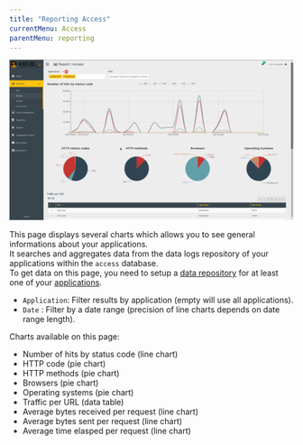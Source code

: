 ```yaml
---
title: "Reporting Access"
currentMenu: Access
parentMenu: reporting
---
```


![Vulture GUI](/doc/img/report_access.png)

This page displays several charts which allows you to see general informations about your applications.<br/>
It searches and aggregates data from the data logs repository of your applications within the `access` database.<br/>
To get data on this page, you need to setup a [data repository](/doc/repositories/repo.html) for at least one of your [applications](/doc/app/logs.html).<br/>

- `Application`: Filter results by application (empty will use all applications).
- `Date` : Filter by a date range (precision of line charts depends on date range length).

Charts available on this page:
- Number of hits by status code (line chart)
- HTTP code (pie chart)
- HTTP methods (pie chart)
- Browsers (pie chart)
- Operating systems (pie chart)
- Traffic per URL (data table)
- Average bytes received per request (line chart)
- Average bytes sent per request (line chart)
- Average time elasped per request (line chart)
